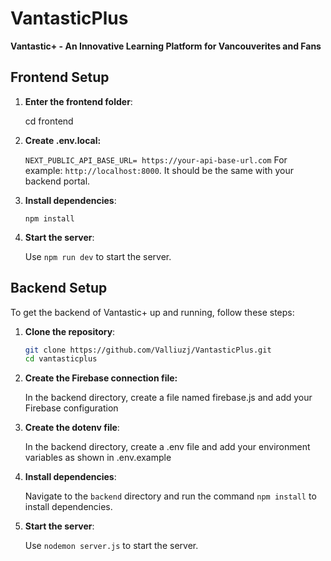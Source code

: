 # VantasticPlus

**Vantastic+ - An Innovative Learning Platform for Vancouverites and Fans**
## Frontend Setup
1. **Enter the frontend folder**:
   
   cd frontend
   
3. **Create .env.local:**
   
   `NEXT_PUBLIC_API_BASE_URL= https://your-api-base-url.com`
   For example: `http://localhost:8000`. It should be the same with your backend portal.

5. **Install dependencies**:
   
   `npm install`

7. **Start the server**:

   Use `npm run dev` to start the server.

## Backend Setup

To get the backend of Vantastic+ up and running, follow these steps:

1. **Clone the repository**:

   ```sh
   git clone https://github.com/Valliuzj/VantasticPlus.git
   cd vantasticplus
   
2. **Create the Firebase connection file:**

    In the backend directory, create a file named firebase.js and add your Firebase configuration

3. **Create the dotenv file**:

    In the backend directory, create a .env file and add your environment variables as shown in .env.example

4. **Install dependencies**:

   Navigate to the `backend` directory and run the command `npm install` to install dependencies.

5. **Start the server**:

   Use `nodemon server.js` to start the server.

